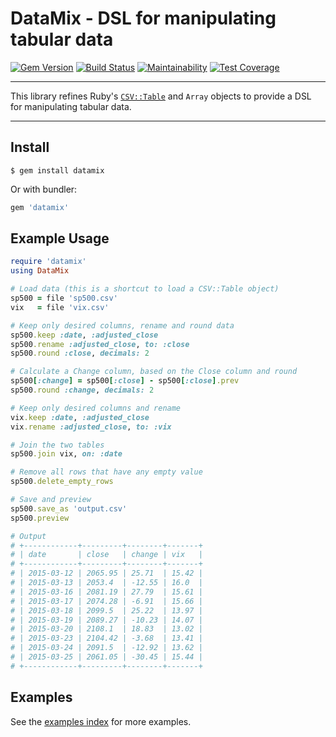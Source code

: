 DataMix - DSL for manipulating tabular data
==================================================

[![Gem Version](https://badge.fury.io/rb/datamix.svg)](https://badge.fury.io/rb/datamix)
[![Build Status](https://travis-ci.org/DannyBen/datamix.svg?branch=master)](https://travis-ci.org/DannyBen/datamix)
[![Maintainability](https://api.codeclimate.com/v1/badges/7af46250a35a02dfa0d4/maintainability)](https://codeclimate.com/github/DannyBen/datamix/maintainability)
[![Test Coverage](https://api.codeclimate.com/v1/badges/7af46250a35a02dfa0d4/test_coverage)](https://codeclimate.com/github/DannyBen/datamix/test_coverage)


---

This library refines Ruby's [`CSV::Table`][1] and `Array` objects to provide 
a DSL for manipulating tabular data.

---


Install
--------------------------------------------------

```
$ gem install datamix
```

Or with bundler:

```ruby
gem 'datamix'
```



Example Usage
--------------------------------------------------

```ruby
require 'datamix'
using DataMix

# Load data (this is a shortcut to load a CSV::Table object)
sp500 = file 'sp500.csv'
vix   = file 'vix.csv'

# Keep only desired columns, rename and round data
sp500.keep :date, :adjusted_close
sp500.rename :adjusted_close, to: :close
sp500.round :close, decimals: 2

# Calculate a Change column, based on the Close column and round
sp500[:change] = sp500[:close] - sp500[:close].prev
sp500.round :change, decimals: 2

# Keep only desired columns and rename
vix.keep :date, :adjusted_close
vix.rename :adjusted_close, to: :vix

# Join the two tables
sp500.join vix, on: :date

# Remove all rows that have any empty value
sp500.delete_empty_rows

# Save and preview
sp500.save_as 'output.csv'
sp500.preview

# Output
# +------------+---------+--------+-------+
# | date       | close   | change | vix   |
# +------------+---------+--------+-------+
# | 2015-03-12 | 2065.95 | 25.71  | 15.42 |
# | 2015-03-13 | 2053.4  | -12.55 | 16.0  |
# | 2015-03-16 | 2081.19 | 27.79  | 15.61 |
# | 2015-03-17 | 2074.28 | -6.91  | 15.66 |
# | 2015-03-18 | 2099.5  | 25.22  | 13.97 |
# | 2015-03-19 | 2089.27 | -10.23 | 14.07 |
# | 2015-03-20 | 2108.1  | 18.83  | 13.02 |
# | 2015-03-23 | 2104.42 | -3.68  | 13.41 |
# | 2015-03-24 | 2091.5  | -12.92 | 13.62 |
# | 2015-03-25 | 2061.05 | -30.45 | 15.44 |
# +------------+---------+--------+-------+
```

Examples
--------------------------------------------------

See the [examples index][2] for more examples.

[1]: https://ruby-doc.org/stdlib-2.3.1/libdoc/csv/rdoc/CSV/Table.html
[2]: https://github.com/DannyBen/datamix/tree/master/examples#examples-index
